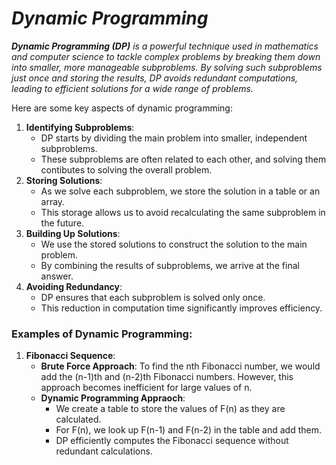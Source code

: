 # _Dynamic Programming_

_**Dynamic Programming (DP)** is a powerful technique used in mathematics and computer science to tackle complex problems by breaking them down into smaller, more manageable subproblems. By solving such subproblems just once and storing the results, DP avoids redundant computations, leading to efficient solutions for a wide range of problems._

Here are some key aspects of dynamic programming:
1. **Identifying Subproblems**:
    - DP starts by dividing the main problem into smaller, independent subproblems.
    - These subproblems are often related to each other, and solving them contibutes to solving the overall problem.
2. **Storing Solutions**:
    - As we solve each subproblem, we store the solution in a table or an array.
    - This storage allows us to avoid recalculating the same subproblem in the future.
3. **Building Up Solutions**:
    - We use the stored solutions to construct the solution to the main problem.
    - By combining the results of subproblems, we arrive at the final answer.
4. **Avoiding Redundancy**:
    - DP ensures that each subproblem is solved only once.
    - This reduction in computation time significantly improves efficiency.
  
### Examples of Dynamic Programming:
1. **Fibonacci Sequence**:
    - **Brute Force Approach**: To find the nth Fibonacci number, we would add the (n-1)th and (n-2)th Fibonacci numbers. However, this approach becomes inefficient for large values of n.
    - **Dynamic Programming Appraoch**:
        - We create a table to store the values of F(n) as they are calculated.
        - For F(n), we look up F(n-1) and F(n-2) in the table and add them.
        - DP efficiently computes the Fibonacci sequence without redundant calculations. 
